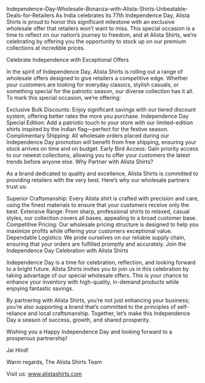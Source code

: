 Independence-Day-Wholesale-Bonanza-with-Alista-Shirts-Unbeatable-Deals-for-Retailers
As India celebrates its 77th Independence Day, Alista Shirts is proud to honor this significant milestone with an exclusive wholesale offer that retailers won’t want to miss. This special occasion is a time to reflect on our nation’s journey to freedom, and at Alista Shirts, we’re celebrating by offering you the opportunity to stock up on our premium collections at incredible prices.

Celebrate Independence with Exceptional Offers

In the spirit of Independence Day, Alista Shirts is rolling out a range of wholesale offers designed to give retailers a competitive edge. Whether your customers are looking for everyday classics, stylish casuals, or something special for the patriotic season, our diverse collection has it all. To mark this special occasion, we’re offering:

Exclusive Bulk Discounts: Enjoy significant savings with our tiered discount system, offering better rates the more you purchase.
Independence Day Special Edition: Add a patriotic touch to your store with our limited-edition shirts inspired by the Indian flag—perfect for the festive season.
Complimentary Shipping: All wholesale orders placed during our Independence Day promotion will benefit from free shipping, ensuring your stock arrives on time and on budget.
Early Bird Access: Gain priority access to our newest collections, allowing you to offer your customers the latest trends before anyone else.
Why Partner with Alista Shirts?

As a brand dedicated to quality and excellence, Alista Shirts is committed to providing retailers with the very best. Here’s why our wholesale partners trust us:

Superior Craftsmanship: Every Alista shirt is crafted with precision and care, using the finest materials to ensure that your customers receive only the best.
Extensive Range: From sharp, professional shirts to relaxed, casual styles, our collection covers all bases, appealing to a broad customer base.
Competitive Pricing: Our wholesale pricing structure is designed to help you maximize profits while offering your customers exceptional value.
Dependable Logistics: We pride ourselves on our reliable supply chain, ensuring that your orders are fulfilled promptly and accurately.
Join the Independence Day Celebration with Alista Shirts

Independence Day is a time for celebration, reflection, and looking forward to a bright future. Alista Shirts invites you to join us in this celebration by taking advantage of our special wholesale offers. This is your chance to enhance your inventory with high-quality, in-demand products while enjoying fantastic savings.

By partnering with Alista Shirts, you’re not just enhancing your business; you’re also supporting a brand that’s committed to the principles of self-reliance and local craftsmanship. Together, let’s make this Independence Day a season of success, growth, and shared prosperity.

Wishing you a Happy Independence Day and looking forward to a prosperous partnership!

Jai Hind!

Warm regards,
The Alista Shirts Team

Visit us: www.alistashirts.com
